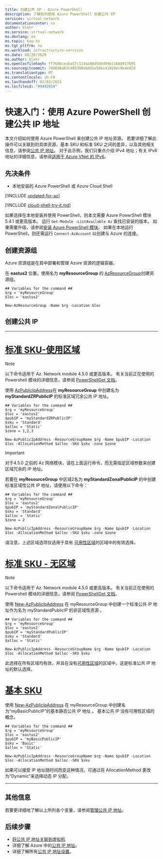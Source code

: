 ```yaml
---
title: 创建公共 IP - Azure PowerShell
description: 了解如何使用 Azure PowerShell 创建公共 IP
services: virtual-network
documentationcenter: na
author: blehr
ms.service: virtual-network
ms.devlang: na
ms.topic: how-to
ms.tgt_pltfrm: na
ms.workload: infrastructure-services
ms.date: 08/28/2020
ms.author: blehr
ms.openlocfilehash: ff768bceaba57c119aa88d5d4d99b11608917695
ms.sourcegitcommit: 740698a63c485390ebdd5e58bc41929ec0e4ed2d
ms.translationtype: MT
ms.contentlocale: zh-CN
ms.lasthandoff: 02/03/2021
ms.locfileid: "99492019"
---
```

# <a name="quickstart-create-a-public-ip-address-using-azure-powershell"></a>快速入门：使用 Azure PowerShell 创建公共 IP 地址

本文介绍如何使用 Azure PowerShell 来创建公共 IP 地址资源。 若要详细了解此操作可以关联到的具体资源、基本 SKU 和标准 SKU 之间的差异，以及其他相关信息，请参阅[公共 IP 地址](./public-ip-addresses.md)。  对于此示例，我们只重点介绍 IPv4 地址；有关 IPv6 地址的详细信息，请参阅[适用于 Azure VNet 的 IPv6](./ipv6-overview.md)。

## <a name="prerequisites"></a>先决条件

- 本地安装的 Azure PowerShell 或 Azure Cloud Shell

[!INCLUDE [updated-for-az](../../includes/updated-for-az.md)]

[!INCLUDE [cloud-shell-try-it.md](../../includes/cloud-shell-try-it.md)]

如果选择在本地安装并使用 PowerShell，则本文需要 Azure PowerShell 模块 5.4.1 或更高版本。 运行 `Get-Module -ListAvailable Az` 查找已安装的版本。 如果需要升级，请参阅[安装 Azure PowerShell 模块](/powershell/azure/install-Az-ps)。 如果在本地运行 PowerShell，则还需运行 `Connect-AzAccount` 以创建与 Azure 的连接。

## <a name="create-a-resource-group"></a>创建资源组

Azure 资源组是在其中部署和管理 Azure 资源的逻辑容器。

在 **eastus2** 位置，使用名为 **myResourceGroup** 的 [AzResourceGroup](/powershell/module/az.resources/new-azresourcegroup)创建资源组。

```azurepowershell-interactive
## Variables for the command ##
$rg = 'myResourceGroup'
$loc = 'eastus2'

New-AzResourceGroup -Name $rg -Location $loc
```
## <a name="create-public-ip"></a>创建公共 IP

---
# <a name="standard-sku---using-zones"></a>[**标准 SKU-使用区域**](#tab/option-create-public-ip-standard-zones)

>[!NOTE]
>以下命令适用于 Az. Network module 4.5.0 或更高版本。  有关当前正在使用的 Powershell 模块的详细信息，请参阅 [PowerShellGet 文档](https://docs.microsoft.com/powershell/module/powershellget/?view=powershell-7.1)。

使用 [AzPublicIpAddress](/powershell/module/az.network/new-azpublicipaddress)在 **myResourceGroup** 中创建名为 **myStandardZRPublicIP** 的标准区域冗余公共 IP 地址。

```azurepowershell-interactive
## Variables for the command ##
$rg = 'myResourceGroup'
$loc = 'eastus2'
$pubIP = 'myStandardZRPublicIP'
$sku = 'Standard'
$alloc = 'Static'
$zone = 1,2,3

New-AzPublicIpAddress -ResourceGroupName $rg -Name $pubIP -Location $loc -AllocationMethod $alloc -SKU $sku -zone $zone
```
> [!IMPORTANT]
> 对于4.5.0 之前的 Az 网络模块，请在上面运行命令，而无需指定区域参数来创建区域冗余的 IP 地址。 
>

若要在 **myResourceGroup** 中区域2名为 **myStandardZonalPublicIP** 的中创建标准区域性公共 IP 地址，请使用以下命令：

```azurepowershell-interactive
## Variables for the command ##
$rg = 'myResourceGroup'
$loc = 'eastus2'
$pubIP = 'myStandardZonalPublicIP'
$sku = 'Standard'
$alloc = 'Static'
$zone = 2

New-AzPublicIpAddress -ResourceGroupName $rg -Name $pubIP -Location $loc -AllocationMethod $alloc -SKU $sku -zone $zone
```

请注意，上述区域选项仅适用于具有 [可用性区域](../availability-zones/az-overview.md?toc=%2fazure%2fvirtual-network%2ftoc.json#availability-zones)的区域中的有效选择。

# <a name="standard-sku---no-zones"></a>[标准 SKU - 无区域](#tab/option-create-public-ip-standard)

>[!NOTE]
>以下命令适用于 Az. Network module 4.5.0 或更高版本。  有关当前正在使用的 Powershell 模块的详细信息，请参阅 [PowerShellGet 文档](https://docs.microsoft.com/powershell/module/powershellget/?view=powershell-7.1)。

使用 [New-AzPublicIpAddress](/powershell/module/az.network/new-azpublicipaddress) 在 myResourceGroup 中创建一个标准公共 IP 地址作为名为 myStandardPublicIP 的非区域性资源 。

```azurepowershell-interactive
## Variables for the command ##
$rg = 'myResourceGroup'
$loc = 'eastus2'
$pubIP = 'myStandardPublicIP'
$sku = 'Standard'
$alloc = 'Static'

New-AzPublicIpAddress -ResourceGroupName $rg -Name $pubIP -Location $loc -AllocationMethod $alloc -SKU $sku
```

此选择在所有区域均有效，并且在没有[可用性区域](../availability-zones/az-overview.md?toc=%2fazure%2fvirtual-network%2ftoc.json#availability-zones)的区域中，这是标准公共 IP 地址的默认选择。

# <a name="basic-sku"></a>[**基本 SKU**](#tab/option-create-public-ip-basic)

使用 [New-AzPublicIpAddress](/powershell/module/az.network/new-azpublicipaddress) 在 myResourceGroup 中创建名为“myBasicPublicIP”的基本静态公共 IP 地址 。  基本公共 IP 没有可用性区域的概念。

```azurepowershell-interactive
## Variables for the command ##
$rg = 'myResourceGroup'
$loc = 'eastus2'
$pubIP = 'myBasicPublicIP'
$sku = 'Basic'
$alloc = 'Static'

New-AzPublicIpAddress -ResourceGroupName $rg -Name $pubIP -Location $loc -AllocationMethod $alloc -SKU $sku
```
如果可以接受 IP 地址随时间而变这种情况，可通过将 AllocationMethod 更改为“Dynamic”来选择动态 IP 分配。

---

## <a name="additional-information"></a>其他信息 

若要更详细地了解以上所列各个变量，请参阅[管理公共 IP 地址](./virtual-network-public-ip-address.md#create-a-public-ip-address)。

## <a name="next-steps"></a>后续步骤
- [将公共 IP 地址关联到虚拟机](./associate-public-ip-address-vm.md#azure-portal)
- 详细了解 Azure 中的[公共 IP 地址](./public-ip-addresses.md#public-ip-addresses)。
- 详细了解所有[公共 IP 地址设置](virtual-network-public-ip-address.md#create-a-public-ip-address)。
